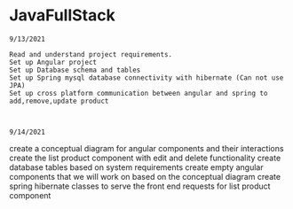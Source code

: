 # JavaFullStack


    9/13/2021
    
    Read and understand project requirements.
    Set up Angular project
    Set up Database schema and tables
    Set up Spring mysql database connectivity with hibernate (Can not use JPA)
    Set up cross platform communication between angular and spring to add,remove,update product
    
   
    
    9/14/2021
    
   create a conceptual diagram for angular components and their interactions
   create the list product component with edit and delete functionality
   create database tables based on system requirements
   create empty angular components that we will work on based on the conceptual diagram
   create spring hibernate classes to serve the front end requests for list product component
    

   
    

